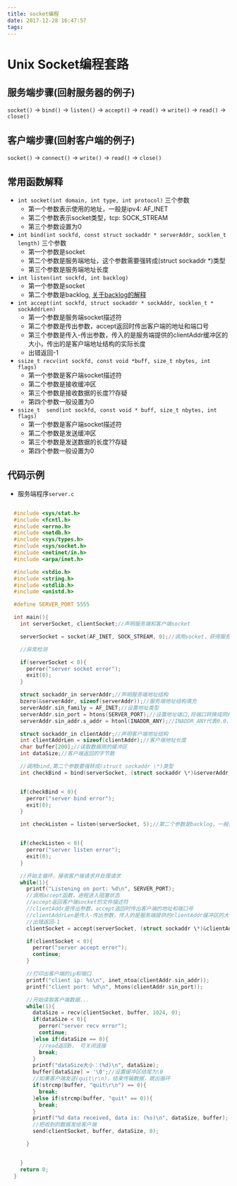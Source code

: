 ```yaml
---
title: socket编程
date: 2017-12-28 16:47:57
tags:
---
```

# Unix Socket编程套路
## 服务端步骤(回射服务器的例子)

  `socket()` -> `bind()` -> `listen()` -> `accept()` -> `read()` -> `write()` -> `read()` -> `close()`

## 客户端步骤(回射客户端的例子)

  `socket()` -> `connect()` -> `write()` -> `read()` -> `close()`  

## 常用函数解释
- `int socket(int domain, int type, int protocol)` 三个参数
    - 第一个参数表示使用的地址，一般是ipv4: AF_INET
    - 第二个参数表示socket类型，tcp: SOCK_STREAM
    - 第三个参数设置为0
- `int bind(int sockfd, const struct sockaddr * serverAddr, socklen_t length)` 三个参数
    - 第一个参数是socket
    - 第二个参数是服务端地址，这个参数需要强转成(struct sockaddr \*)类型
    - 第三个参数是服务端地址长度
- `int listen(int sockfd, int backlog)`
    - 第一个参数是socket
    - 第二个参数是backlog, [关于backlog的解释](http://man7.org/linux/man-pages/man2/listen.2.html)
- `int accept(int sockfd, struct sockaddr * sockAddr, socklen_t * sockAddrLen)`
    - 第一个参数是服务端socket描述符
    - 第二个参数是传出参数，accept返回时传出客户端的地址和端口号
    - 第三个参数是传入-传出参数，传入的是服务端提供的clientAddr缓冲区的大小，传出的是客户端地址结构的实际长度
    - 出错返回-1
- `ssize_t recv(int sockfd, const void *buff, size_t nbytes, int flags)`
    - 第一个参数是客户端socket描述符
    - 第二个参数是接收缓冲区
    - 第三个参数是接收数据的长度??存疑
    - 第四个参数一般设置为0
- `ssize_t	send(int sockfd, const void * buff, size_t nbytes, int flags)`
    - 第一个参数是客户端socket描述符
    - 第二个参数是发送缓冲区
    - 第三个参数是发送数据的长度??存疑
    - 第四个参数一般设置为0


## 代码示例
- 服务端程序`server.c`

```c

  #include <sys/stat.h>
  #include <fcntl.h>
  #include <errno.h>
  #include <netdb.h>
  #include <sys/types.h>
  #include <sys/socket.h>
  #include <netinet/in.h>
  #include <arpa/inet.h>

  #include <stdio.h>
  #include <string.h>
  #include <stdlib.h>
  #include <unistd.h>

  #define SERVER_PORT 5555

  int main(){
    int serverSocket, clientSocket;//声明服务端和客户端socket

    serverSocket = socket(AF_INET, SOCK_STREAM, 0);//调用socket，获得服务端socket

    //异常检测

    if(serverSocket < 0){
      perror("server socket error");
      exit(0);
    }

    struct sockaddr_in serverAddr;//声明服务端地址结构
    bzero(&serverAddr, sizeof(serverAddr));//服务端地址结构填充
    serverAddr.sin_family = AF_INET;//设置地址类型
    serverAddr.sin_port = htons(SERVER_PORT);//设置地址端口,将端口转换成网络字节序
    serverAddr.sin_addr.s_addr = htonl(INADDR_ANY);//INADDR_ANY代表0.0.0.0,转换成网络字节序

    struct sockaddr_in clientAddr;//声明客户端地址结构
    int clientAddrLen = sizeof(clientAddr);//客户端地址长度
    char buffer[200];//读取数据用的缓冲区
    int dataSize;//客户端返回的字节数

    //调用bind,第二个参数要强转成(struct sockaddr \*)类型
    int checkBind = bind(serverSocket, (struct sockaddr \*)&serverAddr, sizeof(serverAddr));


    if(checkBind < 0){
      perror("server bind error");
      exit(0);
    }

    int checkListen = listen(serverSocket, 5);//第二个参数是backlog，一般设置到30以下


    if(checkListen < 0){
      perror("server listen error");
      exit(0);
    }

    //开始主循环，接收客户端请求并处理请求
    while(1){
      printf("Listening on port: %d\n", SERVER_PORT);
      //调用accept函数，进程进入阻塞状态
      //accept返回客户端socket的文件描述符
      //clientAddr是传出参数，accept返回时传出客户端的地址和端口号
      //clientAddrLen是传入-传出参数，传入的是服务端提供的clientAddr缓冲区的大小，传出的是客户端地址结构的实际长度
      //出错返回-1
      clientSocket = accept(serverSocket, (struct sockaddr \*)&clientAddr, (socklen_t*)&clientAddrLen);

      if(clientSocket < 0){
        perror("server accept error");
        continue;
      }

      //打印出客户端的ip和端口
      printf("client ip: %s\n", inet_ntoa(clientAddr.sin_addr));
      printf("client port: %d\n", htons(clientAddr.sin_port));

      //开始读取客户端数据...
      while(1){
        dataSize = recv(clientSocket, buffer, 1024, 0);
        if(dataSize < 0){
          perror("server recv error");
          continue;
        }else if(dataSize == 0){
          //read返回0， 可关闭连接
          break;
        }
        printf("dataSize大小：(%d)\n", dataSize);
        buffer[dataSize] = '\0';//设置缓冲区结尾为\0
        //如果客户端发送(quit\r\n)，结束传输数据，跳出循环
        if(strcmp(buffer, "quit\r\n") == 0){
          break;
        }else if(strcmp(buffer, "quit" == 0)){
          break;
        }
        printf("%d data received, data is: (%s)\n", dataSize, buffer);
        //把收到的数据发给客户端
        send(clientSocket, buffer, dataSize, 0);

      }


    }
    return 0;
  }

```
